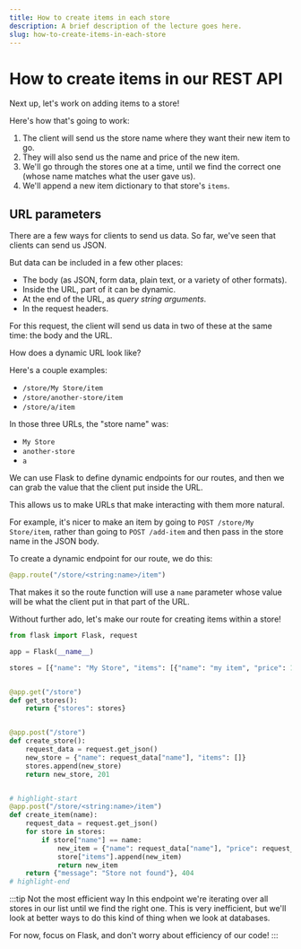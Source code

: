 ```yaml
---
title: How to create items in each store
description: A brief description of the lecture goes here.
slug: how-to-create-items-in-each-store
---
```


# How to create items in our REST API

Next up, let's work on adding items to a store!

Here's how that's going to work:

1. The client will send us the store name where they want their new item to go.
2. They will also send us the name and price of the new item.
3. We'll go through the stores one at a time, until we find the correct one (whose name matches what the user gave us).
4. We'll append a new item dictionary to that store's `items`.

## URL parameters

There are a few ways for clients to send us data. So far, we've seen that clients can send us JSON.

But data can be included in a few other places:

- The body (as JSON, form data, plain text, or a variety of other formats).
- Inside the URL, part of it can be dynamic.
- At the end of the URL, as _query string arguments_.
- In the request headers.

For this request, the client will send us data in two of these at the same time: the body and the URL.

How does a dynamic URL look like?

Here's a couple examples:

- `/store/My Store/item`
- `/store/another-store/item`
- `/store/a/item`

In those three URLs, the "store name" was:

- `My Store`
- `another-store`
- `a`

We can use Flask to define dynamic endpoints for our routes, and then we can grab the value that the client put inside the URL.

This allows us to make URLs that make interacting with them more natural.

For example, it's nicer to make an item by going to `POST /store/My Store/item`, rather than going to `POST /add-item` and then pass in the store name in the JSON body.

To create a dynamic endpoint for our route, we do this:

```py
@app.route("/store/<string:name>/item")
```

That makes it so the route function will use a `name` parameter whose value will be what the client put in that part of the URL.

Without further ado, let's make our route for creating items within a store!

```py title="app.py"
from flask import Flask, request

app = Flask(__name__)

stores = [{"name": "My Store", "items": [{"name": "my item", "price": 15.99}]}]


@app.get("/store")
def get_stores():
    return {"stores": stores}


@app.post("/store")
def create_store():
    request_data = request.get_json()
    new_store = {"name": request_data["name"], "items": []}
    stores.append(new_store)
    return new_store, 201


# highlight-start
@app.post("/store/<string:name>/item")
def create_item(name):
    request_data = request.get_json()
    for store in stores:
        if store["name"] == name:
            new_item = {"name": request_data["name"], "price": request_data["price"]}
            store["items"].append(new_item)
            return new_item
    return {"message": "Store not found"}, 404
# highlight-end
```

:::tip Not the most efficient way
In this endpoint we're iterating over all stores in our list until we find the right one. This is very inefficient, but we'll look at better ways to do this kind of thing when we look at databases.

For now, focus on Flask, and don't worry about efficiency of our code!
:::